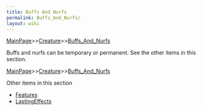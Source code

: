 ```yaml
---
title: Buffs And Nurfs
permalink: Buffs_And_Nurfs/
layout: wiki
---
```


[MainPage](/keeperrl_wiki/ "wikilink")>>[Creature](/keeperrl_wiki/Creature "wikilink")>>[Buffs_And_Nurfs](/keeperrl_wiki/Buffs_And_Nurfs "wikilink")

Buffs and nurfs can be temporary or permanent. 
See the other items in this section.

[MainPage](/keeperrl_wiki/ "wikilink")>>[Creature](/keeperrl_wiki/Creature "wikilink")>>[Buffs_And_Nurfs](/keeperrl_wiki/Buffs_And_Nurfs "wikilink")

Other items in this section
-    [Features](/keeperrl_wiki/Features "wikilink")
-    [LastingEffects](/keeperrl_wiki/LastingEffects "wikilink")
